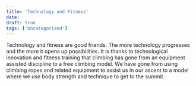 ```yaml
---
title: 'Technology and Fitness'
date: 
draft: true
tags: ['Uncategorized']
---
```


Technology and fitness are good friends. The more technology progresses and the more it opens up possibilities. It is thanks to technological innovation and fitness training that climbing has gone from an equipment assisted discipline to a free climbing model. We have gone from using climbing ropes and related equipment to assist us in our ascent to a model where we use body strength and technique to get to the summit.